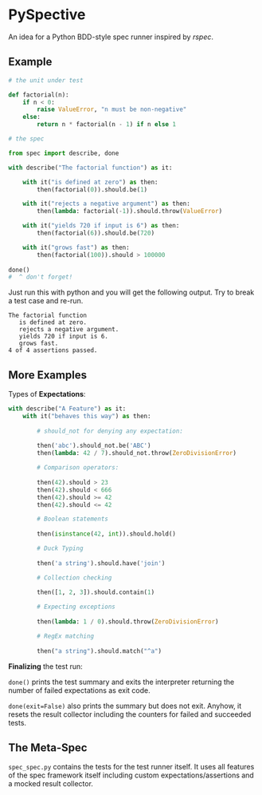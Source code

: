 PySpective
==========

An idea for a Python BDD-style spec runner inspired by *rspec*.

Example
-------
```python
# the unit under test

def factorial(n):
    if n < 0:
        raise ValueError, "n must be non-negative"
    else:
        return n * factorial(n - 1) if n else 1
```
```python
# the spec

from spec import describe, done

with describe("The factorial function") as it:

    with it("is defined at zero") as then:
        then(factorial(0)).should.be(1)

    with it("rejects a negative argument") as then:
        then(lambda: factorial(-1)).should.throw(ValueError)

    with it("yields 720 if input is 6") as then:
        then(factorial(6)).should.be(720)

    with it("grows fast") as then:
        then(factorial(100)).should > 100000
		
done()
#  ^ don't forget!
```

Just run this with python and you will get the following output. Try to break a test case and re-run.
```
The factorial function
   is defined at zero.
   rejects a negative argument.
   yields 720 if input is 6.
   grows fast.
4 of 4 assertions passed.
```

More Examples
-------------

Types of **Expectations**:

```python
with describe("A Feature") as it:
	with it("behaves this way") as then:
	
		# should_not for denying any expectation:
		
		then('abc').should_not.be('ABC')
		then(lambda: 42 / 7).should_not.throw(ZeroDivisionError)
```

```python
		# Comparison operators:
		
		then(42).should > 23
		then(42).should < 666
		then(42).should >= 42
		then(42).should <= 42
```

```python
		# Boolean statements
		
		then(isinstance(42, int)).should.hold()
```

```python
		# Duck Typing
		
		then('a string').should.have('join')		
```

```python
		# Collection checking
		
		then([1, 2, 3]).should.contain(1)
```

```python
		# Expecting exceptions
		
		then(lambda: 1 / 0).should.throw(ZeroDivisionError)
```

```python
		# RegEx matching
		
		then("a string").should.match("^a")
```

**Finalizing** the test run:

<code>done()</code> prints the test summary and exits the interpreter returning the number of failed expectations as exit code.

<code>done(exit=False)</code> also prints the summary but does not exit. Anyhow, it resets the result collector including the counters for failed and succeeded tests.

The Meta-Spec
-------------

<code>spec_spec.py</code> contains the tests for the test runner itself. It uses all features of the spec framework itself including custom expectations/assertions and a mocked result collector.

